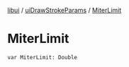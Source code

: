 [libui](../index.md) / [uiDrawStrokeParams](index.md) / [MiterLimit](./-miter-limit.md)

# MiterLimit

`var MiterLimit: Double`